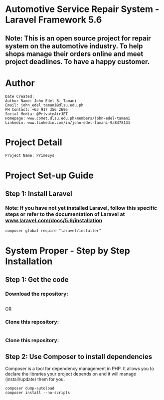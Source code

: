 # Automotive Service Repair System - Laravel Framework 5.6
  ## Note: This is an open source project for repair system on the automotive industry. To help shops manage their orders online and meet project deadlines. To have a happy customer. 

# Author 
```
Date Created: 
Author Name: John Edel B. Tamani
Email: john_edel_tamani@dlsu.edu.ph 
PH Contact: +63 917 356 2696
Social Media: @PrivateAirJET
Homepage: www.comet.dlsu.edu.ph/members/john-edel-tamani
Linkedin: www.linkedin.com/in/john-edel-tamani-9a8478131
```
# Project Detail 
```
Project Name: PrimeSys
```


# Project Set-up Guide
## Step 1: Install Laravel

### Note: If you have not yet installed Laravel, follow this specific steps or refer to the documentation of Laravel at www.laravel.com/docs/5.6/installation

```
composer global require "laravel/installer"
```

# System Proper - Step by Step Installation

## Step 1: Get the code 

### Download the repository:

```

```

OR 

### Clone this repository: 

```

```

### Clone this repository: 

## Step 2: Use Composer to install dependencies

Composer is a tool for dependency management in PHP. It allows you to declare the libraries your project depends on and it will manage (install/update) them for you.


```
composer dump-autoload
composer install --no-scripts
```
